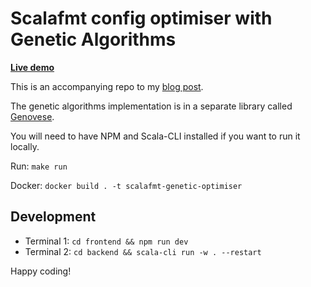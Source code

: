# Scalafmt config optimiser with Genetic Algorithms

[**Live demo**](https://scalafmt-genetic-optimiser.fly.dev/)

This is an accompanying repo to my [blog post](https://blog.indoorvivants.com/2024-09-27-scalafmt-genetic-optimiser). 

The genetic algorithms implementation is in a separate library called [Genovese](https://github.com/indoorvivants/genovese).

You will need to have NPM and Scala-CLI installed if you want to run it locally.

Run: `make run`

Docker: `docker build . -t scalafmt-genetic-optimiser`

## Development

- Terminal 1: `cd frontend && npm run dev`
- Terminal 2: `cd backend && scala-cli run -w . --restart`

Happy coding!
